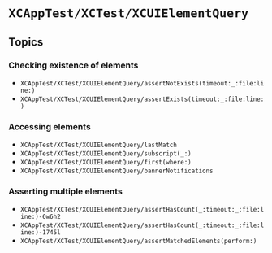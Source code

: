 # ``XCAppTest/XCTest/XCUIElementQuery``

## Topics

### Checking existence of elements

- ``XCAppTest/XCTest/XCUIElementQuery/assertNotExists(timeout:_:file:line:)``
- ``XCAppTest/XCTest/XCUIElementQuery/assertExists(timeout:_:file:line:)``

### Accessing elements

- ``XCAppTest/XCTest/XCUIElementQuery/lastMatch``
- ``XCAppTest/XCTest/XCUIElementQuery/subscript(_:)``
- ``XCAppTest/XCTest/XCUIElementQuery/first(where:)``
- ``XCAppTest/XCTest/XCUIElementQuery/bannerNotifications``

### Asserting multiple elements

- ``XCAppTest/XCTest/XCUIElementQuery/assertHasCount(_:timeout:_:file:line:)-6w6h2``
- ``XCAppTest/XCTest/XCUIElementQuery/assertHasCount(_:timeout:_:file:line:)-1745l``
- ``XCAppTest/XCTest/XCUIElementQuery/assertMatchedElements(perform:)``
